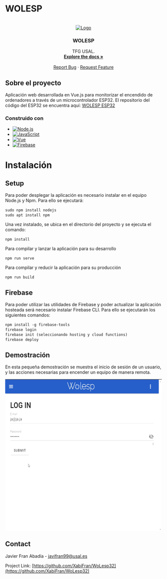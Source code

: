 # WOLESP

<!-- PROJECT LOGO -->
<br />
<div align="center">
  <a href="https://github.com/XabiFran/WoLesp32">
    <img src="public/LogoWolespClear.png" alt="Logo" width="420" height="170">
  </a>

<h3 align="center">WOLESP</h3>

  <p align="center">
    TFG USAL.
    <br />
    <a href="https://github.com/XabiFran/WoLesp32"><strong>Explore the docs »</strong></a>
    <br />
    <br />
    <a href="https://github.com/XabiFran/WoLesp32/issues">Report Bug</a>
    ·
    <a href="https://github.com/XabiFran/WoLesp32/issues">Request Feature</a>
  </p>
</div>


<!-- ABOUT THE PROJECT -->
## Sobre el proyecto
Aplicación web desarrollada en Vue.js para monitorizar el encendido de ordenadores a través de un microcontrolador ESP32.
El repositorio del código del ESP32 se encuentra aquí: <a href="https://github.com/XabiFran/WOLESP-ESP32Broker">WOLESP ESP32</a>



### Construido con

* [![Node.js](https://img.shields.io/badge/Node.js-43853D?style=for-the-badge&logo=node.js&logoColor=white)](https://nodejs.org/es)
* [![JavaScript](https://img.shields.io/badge/JavaScript-F7DF1E?style=for-the-badge&logo=javascript&logoColor=black)](https://developer.mozilla.org/es/docs/Web/JavaScript)
* [![Vue][Vue.js]][Vue-url]
* [![Firebase](https://img.shields.io/badge/Firebase-orange?style=for-the-badge&logo=firebase&logoColor=white)](https://firebase.google.com)


# Instalación
## Setup
Para poder desplegar la aplicación es necesario instalar en el equipo Node.js y Npm. Para ello se ejecutará:
```
sudo npm install nodejs
sudo apt install npm
```
Una vez instalado, se ubica en el directorio del proyecto y se ejecuta el comando:
```
npm install
```
Para compilar y lanzar la aplicación para su desarrollo
```
npm run serve
```
Para compilar y reducir la aplicación para su producción
```
npm run build
```

## Firebase
Para poder utilizar las utilidades de Firebase y poder actualizar la aplicación hosteada será necesario instalar Firebase CLI. Para ello se ejecutarán los siguientes comandos:
```
npm install -g firebase-tools
firebase login
firebase init (seleccionando hosting y cloud functions)
firebase deploy
```
<!-- USAGE EXAMPLES -->
## Demostración

En esta pequeña demostración se muestra el inicio de sesión de un usuario, y las acciones necesarias para encender un equipo de manera remota.

<img src="public/demo.gif" width="600" height="489" align=center>


<!-- CONTACT -->
## Contact

Javier Fran Abadía - javifran99@usal.es

Project Link: [https://github.com/XabiFran/WoLesp32](https://github.com/XabiFran/WoLesp32)


<!-- MARKDOWN LINKS & IMAGES -->
<!-- https://www.markdownguide.org/basic-syntax/#reference-style-links -->
[contributors-shield]: https://img.shields.io/github/contributors/github_username/repo_name.svg?style=for-the-badge
[contributors-url]: https://github.com/github_username/repo_name/graphs/contributors
[forks-shield]: https://img.shields.io/github/forks/github_username/repo_name.svg?style=for-the-badge
[forks-url]: https://github.com/github_username/repo_name/network/members
[stars-shield]: https://img.shields.io/github/stars/github_username/repo_name.svg?style=for-the-badge
[stars-url]: https://github.com/github_username/repo_name/stargazers
[issues-shield]: https://img.shields.io/github/issues/github_username/repo_name.svg?style=for-the-badge
[issues-url]: https://github.com/github_username/repo_name/issues
[license-shield]: https://img.shields.io/github/license/github_username/repo_name.svg?style=for-the-badge
[license-url]: https://github.com/github_username/repo_name/blob/master/LICENSE.txt
[linkedin-shield]: https://img.shields.io/badge/-LinkedIn-black.svg?style=for-the-badge&logo=linkedin&colorB=555
[linkedin-url]: https://linkedin.com/in/linkedin_username
[product-screenshot]: images/screenshot.png
[Next.js]: https://img.shields.io/badge/next.js-000000?style=for-the-badge&logo=nextdotjs&logoColor=white
[Next-url]: https://nextjs.org/
[React.js]: https://img.shields.io/badge/React-20232A?style=for-the-badge&logo=react&logoColor=61DAFB
[React-url]: https://reactjs.org/
[Vue.js]: https://img.shields.io/badge/Vue.js-35495E?style=for-the-badge&logo=vuedotjs&logoColor=4FC08D
[Vue-url]: https://vuejs.org/
[Angular.io]: https://img.shields.io/badge/Angular-DD0031?style=for-the-badge&logo=angular&logoColor=white
[Angular-url]: https://angular.io/
[Svelte.dev]: https://img.shields.io/badge/Svelte-4A4A55?style=for-the-badge&logo=svelte&logoColor=FF3E00
[Svelte-url]: https://svelte.dev/
[Laravel.com]: https://img.shields.io/badge/Laravel-FF2D20?style=for-the-badge&logo=laravel&logoColor=white
[Laravel-url]: https://laravel.com
[Bootstrap.com]: https://img.shields.io/badge/Bootstrap-563D7C?style=for-the-badge&logo=bootstrap&logoColor=white
[Bootstrap-url]: https://getbootstrap.com
[JQuery.com]: https://img.shields.io/badge/jQuery-0769AD?style=for-the-badge&logo=jquery&logoColor=white
[JQuery-url]: https://jquery.com 
